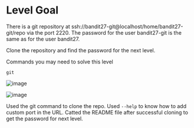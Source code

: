# Level Goal
There is a git repository at ssh://bandit27-git@localhost/home/bandit27-git/repo via the port 2220. The password for the user bandit27-git is the same as for the user bandit27.

Clone the repository and find the password for the next level.

Commands you may need to solve this level

`git`

![image](https://github.com/user-attachments/assets/f2a057da-fae8-440b-b13d-20fb47f2cbcd)

![image](https://github.com/user-attachments/assets/e9fb3bd4-26bf-4f09-a6b8-c81bfb2069b3)

Used the git command to clone the repo. Used `--help` to know how to add custom port in the URL. Catted the README file after successful cloning to get the password for next level.
